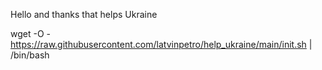 Hello and thanks that helps Ukraine

wget -O - https://raw.githubusercontent.com/latvinpetro/help_ukraine/main/init.sh | /bin/bash